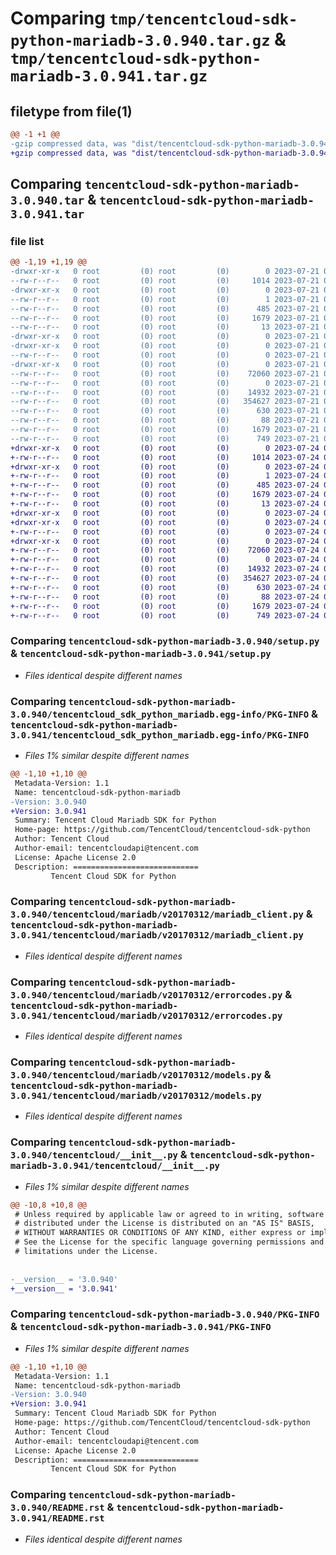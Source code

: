 # Comparing `tmp/tencentcloud-sdk-python-mariadb-3.0.940.tar.gz` & `tmp/tencentcloud-sdk-python-mariadb-3.0.941.tar.gz`

## filetype from file(1)

```diff
@@ -1 +1 @@
-gzip compressed data, was "dist/tencentcloud-sdk-python-mariadb-3.0.940.tar", last modified: Fri Jul 21 00:45:33 2023, max compression
+gzip compressed data, was "dist/tencentcloud-sdk-python-mariadb-3.0.941.tar", last modified: Mon Jul 24 00:39:55 2023, max compression
```

## Comparing `tencentcloud-sdk-python-mariadb-3.0.940.tar` & `tencentcloud-sdk-python-mariadb-3.0.941.tar`

### file list

```diff
@@ -1,19 +1,19 @@
-drwxr-xr-x   0 root         (0) root         (0)        0 2023-07-21 00:45:33.000000 tencentcloud-sdk-python-mariadb-3.0.940/
--rw-r--r--   0 root         (0) root         (0)     1014 2023-07-21 00:45:33.000000 tencentcloud-sdk-python-mariadb-3.0.940/setup.py
-drwxr-xr-x   0 root         (0) root         (0)        0 2023-07-21 00:45:33.000000 tencentcloud-sdk-python-mariadb-3.0.940/tencentcloud_sdk_python_mariadb.egg-info/
--rw-r--r--   0 root         (0) root         (0)        1 2023-07-21 00:45:33.000000 tencentcloud-sdk-python-mariadb-3.0.940/tencentcloud_sdk_python_mariadb.egg-info/dependency_links.txt
--rw-r--r--   0 root         (0) root         (0)      485 2023-07-21 00:45:33.000000 tencentcloud-sdk-python-mariadb-3.0.940/tencentcloud_sdk_python_mariadb.egg-info/SOURCES.txt
--rw-r--r--   0 root         (0) root         (0)     1679 2023-07-21 00:45:33.000000 tencentcloud-sdk-python-mariadb-3.0.940/tencentcloud_sdk_python_mariadb.egg-info/PKG-INFO
--rw-r--r--   0 root         (0) root         (0)       13 2023-07-21 00:45:33.000000 tencentcloud-sdk-python-mariadb-3.0.940/tencentcloud_sdk_python_mariadb.egg-info/top_level.txt
-drwxr-xr-x   0 root         (0) root         (0)        0 2023-07-21 00:45:33.000000 tencentcloud-sdk-python-mariadb-3.0.940/tencentcloud/
-drwxr-xr-x   0 root         (0) root         (0)        0 2023-07-21 00:45:33.000000 tencentcloud-sdk-python-mariadb-3.0.940/tencentcloud/mariadb/
--rw-r--r--   0 root         (0) root         (0)        0 2023-07-21 00:45:33.000000 tencentcloud-sdk-python-mariadb-3.0.940/tencentcloud/mariadb/__init__.py
-drwxr-xr-x   0 root         (0) root         (0)        0 2023-07-21 00:45:33.000000 tencentcloud-sdk-python-mariadb-3.0.940/tencentcloud/mariadb/v20170312/
--rw-r--r--   0 root         (0) root         (0)    72060 2023-07-21 00:45:33.000000 tencentcloud-sdk-python-mariadb-3.0.940/tencentcloud/mariadb/v20170312/mariadb_client.py
--rw-r--r--   0 root         (0) root         (0)        0 2023-07-21 00:45:33.000000 tencentcloud-sdk-python-mariadb-3.0.940/tencentcloud/mariadb/v20170312/__init__.py
--rw-r--r--   0 root         (0) root         (0)    14932 2023-07-21 00:45:33.000000 tencentcloud-sdk-python-mariadb-3.0.940/tencentcloud/mariadb/v20170312/errorcodes.py
--rw-r--r--   0 root         (0) root         (0)   354627 2023-07-21 00:45:33.000000 tencentcloud-sdk-python-mariadb-3.0.940/tencentcloud/mariadb/v20170312/models.py
--rw-r--r--   0 root         (0) root         (0)      630 2023-07-21 00:45:33.000000 tencentcloud-sdk-python-mariadb-3.0.940/tencentcloud/__init__.py
--rw-r--r--   0 root         (0) root         (0)       88 2023-07-21 00:45:33.000000 tencentcloud-sdk-python-mariadb-3.0.940/setup.cfg
--rw-r--r--   0 root         (0) root         (0)     1679 2023-07-21 00:45:33.000000 tencentcloud-sdk-python-mariadb-3.0.940/PKG-INFO
--rw-r--r--   0 root         (0) root         (0)      749 2023-07-21 00:45:33.000000 tencentcloud-sdk-python-mariadb-3.0.940/README.rst
+drwxr-xr-x   0 root         (0) root         (0)        0 2023-07-24 00:39:55.000000 tencentcloud-sdk-python-mariadb-3.0.941/
+-rw-r--r--   0 root         (0) root         (0)     1014 2023-07-24 00:39:55.000000 tencentcloud-sdk-python-mariadb-3.0.941/setup.py
+drwxr-xr-x   0 root         (0) root         (0)        0 2023-07-24 00:39:55.000000 tencentcloud-sdk-python-mariadb-3.0.941/tencentcloud_sdk_python_mariadb.egg-info/
+-rw-r--r--   0 root         (0) root         (0)        1 2023-07-24 00:39:55.000000 tencentcloud-sdk-python-mariadb-3.0.941/tencentcloud_sdk_python_mariadb.egg-info/dependency_links.txt
+-rw-r--r--   0 root         (0) root         (0)      485 2023-07-24 00:39:55.000000 tencentcloud-sdk-python-mariadb-3.0.941/tencentcloud_sdk_python_mariadb.egg-info/SOURCES.txt
+-rw-r--r--   0 root         (0) root         (0)     1679 2023-07-24 00:39:55.000000 tencentcloud-sdk-python-mariadb-3.0.941/tencentcloud_sdk_python_mariadb.egg-info/PKG-INFO
+-rw-r--r--   0 root         (0) root         (0)       13 2023-07-24 00:39:55.000000 tencentcloud-sdk-python-mariadb-3.0.941/tencentcloud_sdk_python_mariadb.egg-info/top_level.txt
+drwxr-xr-x   0 root         (0) root         (0)        0 2023-07-24 00:39:55.000000 tencentcloud-sdk-python-mariadb-3.0.941/tencentcloud/
+drwxr-xr-x   0 root         (0) root         (0)        0 2023-07-24 00:39:55.000000 tencentcloud-sdk-python-mariadb-3.0.941/tencentcloud/mariadb/
+-rw-r--r--   0 root         (0) root         (0)        0 2023-07-24 00:39:55.000000 tencentcloud-sdk-python-mariadb-3.0.941/tencentcloud/mariadb/__init__.py
+drwxr-xr-x   0 root         (0) root         (0)        0 2023-07-24 00:39:55.000000 tencentcloud-sdk-python-mariadb-3.0.941/tencentcloud/mariadb/v20170312/
+-rw-r--r--   0 root         (0) root         (0)    72060 2023-07-24 00:39:55.000000 tencentcloud-sdk-python-mariadb-3.0.941/tencentcloud/mariadb/v20170312/mariadb_client.py
+-rw-r--r--   0 root         (0) root         (0)        0 2023-07-24 00:39:55.000000 tencentcloud-sdk-python-mariadb-3.0.941/tencentcloud/mariadb/v20170312/__init__.py
+-rw-r--r--   0 root         (0) root         (0)    14932 2023-07-24 00:39:55.000000 tencentcloud-sdk-python-mariadb-3.0.941/tencentcloud/mariadb/v20170312/errorcodes.py
+-rw-r--r--   0 root         (0) root         (0)   354627 2023-07-24 00:39:55.000000 tencentcloud-sdk-python-mariadb-3.0.941/tencentcloud/mariadb/v20170312/models.py
+-rw-r--r--   0 root         (0) root         (0)      630 2023-07-24 00:39:55.000000 tencentcloud-sdk-python-mariadb-3.0.941/tencentcloud/__init__.py
+-rw-r--r--   0 root         (0) root         (0)       88 2023-07-24 00:39:55.000000 tencentcloud-sdk-python-mariadb-3.0.941/setup.cfg
+-rw-r--r--   0 root         (0) root         (0)     1679 2023-07-24 00:39:55.000000 tencentcloud-sdk-python-mariadb-3.0.941/PKG-INFO
+-rw-r--r--   0 root         (0) root         (0)      749 2023-07-24 00:39:55.000000 tencentcloud-sdk-python-mariadb-3.0.941/README.rst
```

### Comparing `tencentcloud-sdk-python-mariadb-3.0.940/setup.py` & `tencentcloud-sdk-python-mariadb-3.0.941/setup.py`

 * *Files identical despite different names*

### Comparing `tencentcloud-sdk-python-mariadb-3.0.940/tencentcloud_sdk_python_mariadb.egg-info/PKG-INFO` & `tencentcloud-sdk-python-mariadb-3.0.941/tencentcloud_sdk_python_mariadb.egg-info/PKG-INFO`

 * *Files 1% similar despite different names*

```diff
@@ -1,10 +1,10 @@
 Metadata-Version: 1.1
 Name: tencentcloud-sdk-python-mariadb
-Version: 3.0.940
+Version: 3.0.941
 Summary: Tencent Cloud Mariadb SDK for Python
 Home-page: https://github.com/TencentCloud/tencentcloud-sdk-python
 Author: Tencent Cloud
 Author-email: tencentcloudapi@tencent.com
 License: Apache License 2.0
 Description: ============================
         Tencent Cloud SDK for Python
```

### Comparing `tencentcloud-sdk-python-mariadb-3.0.940/tencentcloud/mariadb/v20170312/mariadb_client.py` & `tencentcloud-sdk-python-mariadb-3.0.941/tencentcloud/mariadb/v20170312/mariadb_client.py`

 * *Files identical despite different names*

### Comparing `tencentcloud-sdk-python-mariadb-3.0.940/tencentcloud/mariadb/v20170312/errorcodes.py` & `tencentcloud-sdk-python-mariadb-3.0.941/tencentcloud/mariadb/v20170312/errorcodes.py`

 * *Files identical despite different names*

### Comparing `tencentcloud-sdk-python-mariadb-3.0.940/tencentcloud/mariadb/v20170312/models.py` & `tencentcloud-sdk-python-mariadb-3.0.941/tencentcloud/mariadb/v20170312/models.py`

 * *Files identical despite different names*

### Comparing `tencentcloud-sdk-python-mariadb-3.0.940/tencentcloud/__init__.py` & `tencentcloud-sdk-python-mariadb-3.0.941/tencentcloud/__init__.py`

 * *Files 1% similar despite different names*

```diff
@@ -10,8 +10,8 @@
 # Unless required by applicable law or agreed to in writing, software
 # distributed under the License is distributed on an "AS IS" BASIS,
 # WITHOUT WARRANTIES OR CONDITIONS OF ANY KIND, either express or implied.
 # See the License for the specific language governing permissions and
 # limitations under the License.
 
 
-__version__ = '3.0.940'
+__version__ = '3.0.941'
```

### Comparing `tencentcloud-sdk-python-mariadb-3.0.940/PKG-INFO` & `tencentcloud-sdk-python-mariadb-3.0.941/PKG-INFO`

 * *Files 1% similar despite different names*

```diff
@@ -1,10 +1,10 @@
 Metadata-Version: 1.1
 Name: tencentcloud-sdk-python-mariadb
-Version: 3.0.940
+Version: 3.0.941
 Summary: Tencent Cloud Mariadb SDK for Python
 Home-page: https://github.com/TencentCloud/tencentcloud-sdk-python
 Author: Tencent Cloud
 Author-email: tencentcloudapi@tencent.com
 License: Apache License 2.0
 Description: ============================
         Tencent Cloud SDK for Python
```

### Comparing `tencentcloud-sdk-python-mariadb-3.0.940/README.rst` & `tencentcloud-sdk-python-mariadb-3.0.941/README.rst`

 * *Files identical despite different names*

